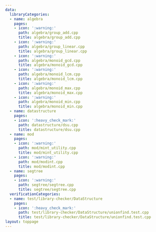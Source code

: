 ```yaml
---
data:
  libraryCategories:
  - name: algebra
    pages:
    - icon: ':warning:'
      path: algebra/group_add.cpp
      title: algebra/group_add.cpp
    - icon: ':warning:'
      path: algebra/group_linear.cpp
      title: algebra/group_linear.cpp
    - icon: ':warning:'
      path: algebra/monoid_gcd.cpp
      title: algebra/monoid_gcd.cpp
    - icon: ':warning:'
      path: algebra/monoid_lcm.cpp
      title: algebra/monoid_lcm.cpp
    - icon: ':warning:'
      path: algebra/monoid_max.cpp
      title: algebra/monoid_max.cpp
    - icon: ':warning:'
      path: algebra/monoid_min.cpp
      title: algebra/monoid_min.cpp
  - name: datastructure
    pages:
    - icon: ':heavy_check_mark:'
      path: datastructure/dsu.cpp
      title: datastructure/dsu.cpp
  - name: mod
    pages:
    - icon: ':warning:'
      path: mod/mint_utility.cpp
      title: mod/mint_utility.cpp
    - icon: ':warning:'
      path: mod/modint.cpp
      title: mod/modint.cpp
  - name: segtree
    pages:
    - icon: ':warning:'
      path: segtree/segtree.cpp
      title: segtree/segtree.cpp
  verificationCategories:
  - name: test/library-checker/DataStructure
    pages:
    - icon: ':heavy_check_mark:'
      path: test/library-checker/DataStructure/unionfind.test.cpp
      title: test/library-checker/DataStructure/unionfind.test.cpp
layout: toppage
---
```

